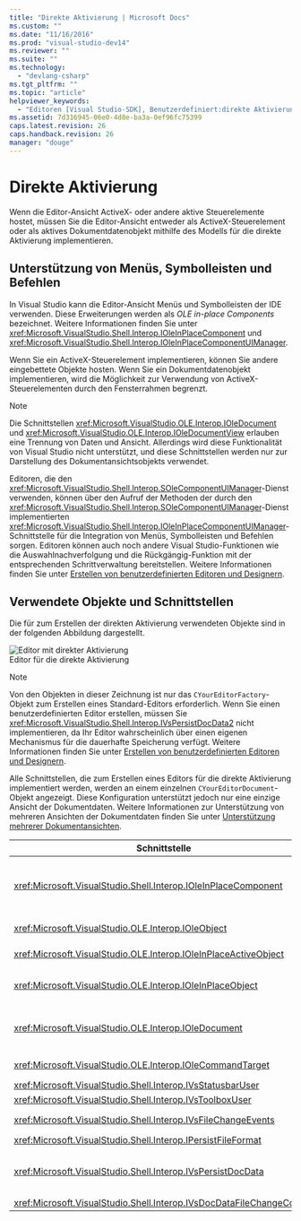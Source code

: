 ```yaml
---
title: "Direkte Aktivierung | Microsoft Docs"
ms.custom: ""
ms.date: "11/16/2016"
ms.prod: "visual-studio-dev14"
ms.reviewer: ""
ms.suite: ""
ms.technology: 
  - "devlang-csharp"
ms.tgt_pltfrm: ""
ms.topic: "article"
helpviewer_keywords: 
  - "Editoren [Visual Studio-SDK], Benutzerdefiniert:direkte Aktivierung von Ansichten"
ms.assetid: 7d316945-06e0-4d8e-ba3a-0ef96fc75399
caps.latest.revision: 26
caps.handback.revision: 26
manager: "douge"
---
```

# Direkte Aktivierung
Wenn die Editor\-Ansicht ActiveX\- oder andere aktive Steuerelemente hostet, müssen Sie die Editor\-Ansicht entweder als ActiveX\-Steuerelement oder als aktives Dokumentdatenobjekt mithilfe des Modells für die direkte Aktivierung implementieren.  
  
## Unterstützung von Menüs, Symbolleisten und Befehlen  
 In Visual Studio kann die Editor\-Ansicht Menüs und Symbolleisten der IDE verwenden. Diese Erweiterungen werden als *OLE in\-place Components* bezeichnet. Weitere Informationen finden Sie unter <xref:Microsoft.VisualStudio.Shell.Interop.IOleInPlaceComponent> und <xref:Microsoft.VisualStudio.Shell.Interop.IOleInPlaceComponentUIManager>.  
  
 Wenn Sie ein ActiveX\-Steuerelement implementieren, können Sie andere eingebettete Objekte hosten. Wenn Sie ein Dokumentdatenobjekt implementieren, wird die Möglichkeit zur Verwendung von ActiveX\-Steuerelementen durch den Fensterrahmen begrenzt.  
  
> [!NOTE]
>  Die Schnittstellen <xref:Microsoft.VisualStudio.OLE.Interop.IOleDocument> und <xref:Microsoft.VisualStudio.OLE.Interop.IOleDocumentView> erlauben eine Trennung von Daten und Ansicht. Allerdings wird diese Funktionalität von Visual Studio nicht unterstützt, und diese Schnittstellen werden nur zur Darstellung des Dokumentansichtsobjekts verwendet.  
  
 Editoren, die den <xref:Microsoft.VisualStudio.Shell.Interop.SOleComponentUIManager>\-Dienst verwenden, können über den Aufruf der Methoden der durch den <xref:Microsoft.VisualStudio.Shell.Interop.SOleComponentUIManager>\-Dienst implementierten <xref:Microsoft.VisualStudio.Shell.Interop.IOleInPlaceComponentUIManager>\-Schnittstelle für die Integration von Menüs, Symbolleisten und Befehlen sorgen. Editoren können auch noch andere Visual Studio\-Funktionen wie die Auswahlnachverfolgung und die Rückgängig\-Funktion mit der entsprechenden Schrittverwaltung bereitstellen. Weitere Informationen finden Sie unter [Erstellen von benutzerdefinierten Editoren und Designern](../extensibility/creating-custom-editors-and-designers.md).  
  
## Verwendete Objekte und Schnittstellen  
 Die für zum Erstellen der direkten Aktivierung verwendeten Objekte sind in der folgenden Abbildung dargestellt.  
  
 ![Editor mit direkter Aktivierung](~/extensibility/media/vsinplaceactivationeditor.gif "vsInPlaceActivationEditor")  
Editor für die direkte Aktivierung  
  
> [!NOTE]
>  Von den Objekten in dieser Zeichnung ist nur das `CYourEditorFactory`\-Objekt zum Erstellen eines Standard\-Editors erforderlich. Wenn Sie einen benutzerdefinierten Editor erstellen, müssen Sie <xref:Microsoft.VisualStudio.Shell.Interop.IVsPersistDocData2> nicht implementieren, da Ihr Editor wahrscheinlich über einen eigenen Mechanismus für die dauerhafte Speicherung verfügt. Weitere Informationen finden Sie unter [Erstellen von benutzerdefinierten Editoren und Designern](../extensibility/creating-custom-editors-and-designers.md).  
  
 Alle Schnittstellen, die zum Erstellen eines Editors für die direkte Aktivierung implementiert werden, werden an einem einzelnen `CYourEditorDocument`\-Objekt angezeigt. Diese Konfiguration unterstützt jedoch nur eine einzige Ansicht der Dokumentdaten. Weitere Informationen zur Unterstützung von mehreren Ansichten der Dokumentdaten finden Sie unter [Unterstützung mehrerer Dokumentansichten](../extensibility/supporting-multiple-document-views.md).  
  
|Schnittstelle|Objekttyp|Verwendung|  
|-------------------|---------------|----------------|  
|<xref:Microsoft.VisualStudio.Shell.Interop.IOleInPlaceComponent>|Ansicht|Direkte VSPackage\-Objekte können mithilfe des <xref:Microsoft.VisualStudio.Shell.Interop.SOleComponentUIManager>\-Diensts als vollständig integrierte Komponenten der IDE ausgeführt werden. Dieser Dienst integriert Menüs, Symbolleisten und Befehle des Objekts in die IDE und gibt Benachrichtigung bei Zustandsänderungen aus.|  
|<xref:Microsoft.VisualStudio.OLE.Interop.IOleObject>|Ansicht|Basismethode, mit der ein eingebettetes Objekt die Basisfunktionalität für den Container bereitstellt und mit ihm kommuniziert.|  
|<xref:Microsoft.VisualStudio.OLE.Interop.IOleInPlaceActiveObject>|Ansicht|Verwaltet die Aktivierung und Deaktivierung von direkten Objekten und bestimmt, wie viel des direkten Objekts angezeigt werden soll.|  
|<xref:Microsoft.VisualStudio.OLE.Interop.IOleInPlaceObject>|Ansicht|Stellt einen direkten Kanal für die Kommunikation zwischen einem direkten Objekt, dem äußersten Rahmenfenster der zugehörigen Anwendung und dem Dokumentfenster in der Anwendung bereit, die das eingebettete Objekt enthält.|  
|<xref:Microsoft.VisualStudio.OLE.Interop.IOleDocument>|Ansicht|Implementiert ein ActiveX\-Objekt. Die Methoden <xref:Microsoft.VisualStudio.OLE.Interop.IOleDocument> und `T:Microsoft.VisualStudio.OLE.Interop.IOleDocumentView`, die für die Trennung der Dokumentdaten und deren Ansicht sorgen, werden in der IDE nicht verwendet.|  
|<xref:Microsoft.VisualStudio.OLE.Interop.IOleCommandTarget>|Ansicht\/Daten|Bietet die Möglichkeit, das Dokumentdatenobjekt oder das Dokumentansichtsobjekt an der Behandlung von Befehlen zu beteiligen.|  
|<xref:Microsoft.VisualStudio.Shell.Interop.IVsStatusbarUser>|Ansicht|Ermöglicht Aktualisierungen der Statusleiste.|  
|<xref:Microsoft.VisualStudio.Shell.Interop.IVsToolboxUser>|Ansicht|Ermöglicht das Hinzufügen von Elementen zur Toolbox.|  
|<xref:Microsoft.VisualStudio.Shell.Interop.IVsFileChangeEvents>|Daten|Sendet Benachrichtigung über Änderungen an die bearbeitete Datei. \(Diese Schnittstelle ist optional.\)|  
|<xref:Microsoft.VisualStudio.Shell.Interop.IPersistFileFormat>|Daten|Wird zum Aktivieren der Funktion "Speichern unter" für einen Dateityp verwendet.|  
|<xref:Microsoft.VisualStudio.Shell.Interop.IVsPersistDocData>|Daten|Aktiviert die Persistenz für das Dokument. Rufen Sie bei schreibgeschützten Dateien <xref:Microsoft.VisualStudio.Shell.Interop.IVsPersistDocData2.SetDocDataReadOnly%2A> auf, um das Sperrsymbol bereitzustellen, das die Dateien als schreibgeschützt kennzeichnet.|  
|<xref:Microsoft.VisualStudio.Shell.Interop.IVsDocDataFileChangeControl>|Daten|Bestimmt, ob Änderungen an Dokumentdaten ignoriert werden sollen.|